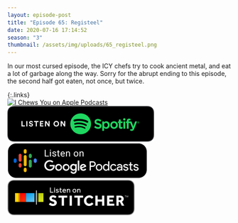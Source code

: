 ```yaml
---
layout: episode-post
title: "Episode 65: Registeel"
date: 2020-07-16 17:14:52
season: "3"
thumbnail: /assets/img/uploads/65_registeel.png
---
```

In our most cursed episode, the ICY chefs try to cook ancient metal, and eat a lot of garbage along the way. Sorry for the abrupt ending to this episode, the second half got eaten, not once, but twice.

{:.links}  
[![I Chews You on Apple Podcasts](https://linkmaker.itunes.apple.com/en-us/badge-lrg.svg?releaseDate=2019-04-16T00:00:00Z&kind=podcast&bubble=podcasts)](https://podcasts.apple.com/us/podcast/65-registeel/id1455409177?i=1000479237023)  [![I Chews You on Spotify](/assets/img/uploads/spotify-badge-button.svg)](https://open.spotify.com/episode/7bNgtIHqumx3hddX6aJVlY)  [![I Chews You on Google Podcasts](/assets/img/uploads/google-podcasts-badge-button.svg)](https://podcasts.google.com/feed/aHR0cHM6Ly9pY2hld3N5b3UubGlic3luLmNvbS9yc3M/episode/ZWU2N2VhZGYtYmMxMi00ZTg0LWFlOTktYWJiZjMzNzJmM2Vm?ved=2ahUKEwja7sDq8dLqAhWXop4KHefbDLEQkfYCegQIARAF)  [![I Chews You on Stitcher](/assets/img/uploads/stitcher-badge-button.svg)](https://www.stitcher.com/s?eid=72126734)